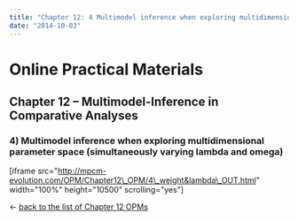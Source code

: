 ```yaml
---
title: "Chapter 12: 4 Multimodel inference when exploring multidimensional parameter space (simultaneously varying lambda and omega)"
date: "2014-10-03"
---
```


# **Online Practical Materials**

## Chapter 12 – Multimodel-Inference in Comparative Analyses

### 4) Multimodel inference when exploring multidimensional parameter space (simultaneously varying lambda and omega)

\[iframe src="http://mpcm-evolution.com/OPM/Chapter12\_OPM/4\_weight&lambda\_OUT.html" width="100%" height="10500" scrolling="yes"\]

← [back to the list of Chapter 12 OPMs](http://www.mpcm-evolution.com/practice/online-practical-material-chapter-21/chapter-21-1-exercises-analyses-displaying-results "Chapter 21: 1 Exercises (analyses and displaying results)")
